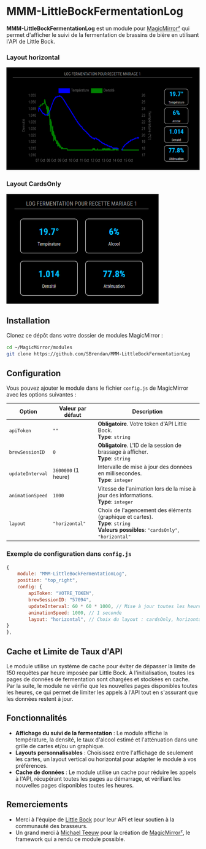 # MMM-LittleBockFermentationLog

**MMM-LittleBockFermentationLog** est un module pour [MagicMirror²](https://github.com/MichMich/MagicMirror) qui permet d'afficher le suivi de la fermentation de brassins de bière en utilisant l'API de Little Bock.

### Layout horizontal
![Layout Horizontal](screenshots/screenshot_1.png)
### Layout CardsOnly
![Layout cardsOnly](screenshots/screenshot_2.png)


## Installation

Clonez ce dépôt dans votre dossier de modules MagicMirror :

```bash
cd ~/MagicMirror/modules
git clone https://github.com/SBrendan/MMM-LittleBockFermentationLog
```

## Configuration

Vous pouvez ajouter le module dans le fichier `config.js` de MagicMirror avec les options suivantes :

| Option             | Valeur par défaut   | Description                                                                                                                                                                                                |
| ------------------ | ------------------- | ---------------------------------------------------------------------------------------------------------------------------------------------------------------------------------------------------------- |
| `apiToken`         | `""`                | **Obligatoire**. Votre token d'API Little Bock. <br> **Type**: `string`                                                                                                                                    |
| `brewSessionID`    | `0`                 | **Obligatoire**. L'ID de la session de brassage à afficher. <br> **Type**: `string`                                                                                                                        |
| `updateInterval`   | `3600000` (1 heure) | Intervalle de mise à jour des données en millisecondes. <br> **Type**: `integer` <br>                                                                                                                      |
| `animationSpeed`   | `1000`              | Vitesse de l'animation lors de la mise à jour des informations. <br> **Type**: `integer` <br>                                                                                                              |
| `layout`           | `"horizontal"`      | Choix de l'agencement des éléments (graphique et cartes). <br> **Type**: `string` <br> **Valeurs possibles**: `"cardsOnly"`, `"horizontal"` <br>                                                           |

### Exemple de configuration dans `config.js`

```js
{
    module: "MMM-LittleBockFermentationLog",
    position: "top_right",
    config: {
        apiToken: "VOTRE_TOKEN",
        brewSessionID: "57094",
        updateInterval: 60 * 60 * 1000, // Mise à jour toutes les heures
        animationSpeed: 1000, // 1 seconde
        layout: "horizontal", // Choix du layout : cardsOnly, horizontal
}
},
```

## Cache et Limite de Taux d'API

Le module utilise un système de cache pour éviter de dépasser la limite de 150 requêtes par heure imposée par Little Bock. À l'initialisation, toutes les pages de données de fermentation sont chargées et stockées en cache. Par la suite, le module ne vérifie que les nouvelles pages disponibles toutes les heures, ce qui permet de limiter les appels à l'API tout en s'assurant que les données restent à jour.

## Fonctionnalités

- **Affichage du suivi de la fermentation** : Le module affiche la température, la densité, le taux d'alcool estimé et l'atténuation dans une grille de cartes et/ou un graphique.
- **Layouts personnalisables** : Choisissez entre l'affichage de seulement les cartes, un layout vertical ou horizontal pour adapter le module à vos préférences.
- **Cache de données** : Le module utilise un cache pour réduire les appels à l'API, récupérant toutes les pages au démarrage, et vérifiant les nouvelles pages disponibles toutes les heures.

## Remerciements

- Merci à l'équipe de [Little Bock](https://www.littlebock.fr/) pour leur API et leur soutien à la communauté des brasseurs.
- Un grand merci à [Michael Teeuw](https://github.com/MichMich) pour la création de [MagicMirror²](https://github.com/MichMich/MagicMirror), le framework qui a rendu ce module possible.

